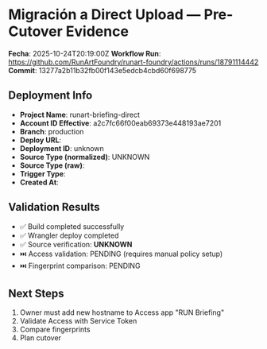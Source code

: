# Migración a Direct Upload — Pre-Cutover Evidence

**Fecha**: 2025-10-24T20:19:00Z
**Workflow Run**: https://github.com/RunArtFoundry/runart-foundry/actions/runs/18791114442
**Commit**: 13277a2b11b32fb00f143e5edcb4cbd60f698775

## Deployment Info

- **Project Name**: runart-briefing-direct
- **Account ID Effective**: a2c7fc66f00eab69373e448193ae7201
- **Branch**: production
- **Deploy URL**: 
- **Deployment ID**: unknown
- **Source Type (normalized)**: UNKNOWN
- **Source Type (raw)**: 
- **Trigger Type**: 
- **Created At**: 

## Validation Results

- ✅ Build completed successfully
- ✅ Wrangler deploy completed
- ✅ Source verification: **UNKNOWN**
- ⏭️ Access validation: PENDING (requires manual policy setup)
- ⏭️ Fingerprint comparison: PENDING

## Next Steps

1. Owner must add new hostname to Access app "RUN Briefing"
2. Validate Access with Service Token
3. Compare fingerprints
4. Plan cutover

